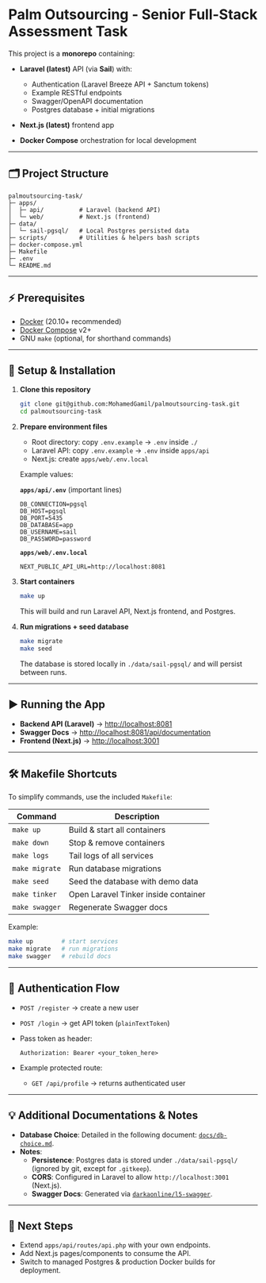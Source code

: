 # Palm Outsourcing - Senior Full-Stack Assessment Task

This project is a **monorepo** containing:

* **Laravel (latest)** API (via **Sail**) with:
  * Authentication (Laravel Breeze API + Sanctum tokens)
  * Example RESTful endpoints
  * Swagger/OpenAPI documentation
  * Postgres database + initial migrations

* **Next.js (latest)** frontend app
* **Docker Compose** orchestration for local development

---

## 🗂 Project Structure

```
palmoutsourcing-task/
├─ apps/
│  ├─ api/          # Laravel (backend API)
│  └─ web/          # Next.js (frontend)
├─ data/
│  └─ sail-pgsql/   # Local Postgres persisted data
├─ scripts/         # Utilities & helpers bash scripts
├─ docker-compose.yml
├─ Makefile
├─ .env
└─ README.md
```

---

## ⚡ Prerequisites

* [Docker](https://docs.docker.com/get-docker/) (20.10+ recommended)
* [Docker Compose](https://docs.docker.com/compose/) v2+
* GNU `make` (optional, for shorthand commands)

---

## 🔧 Setup & Installation

1. **Clone this repository**

   ```bash
   git clone git@github.com:MohamedGamil/palmoutsourcing-task.git
   cd palmoutsourcing-task
   ```

2. **Prepare environment files**

   * Root directory: copy `.env.example` → `.env` inside `./`
   * Laravel API: copy `.env.example` → `.env` inside `apps/api`
   * Next.js: create `apps/web/.env.local`

   Example values:

   **`apps/api/.env`** (important lines)

   ```dotenv
   DB_CONNECTION=pgsql
   DB_HOST=pgsql
   DB_PORT=5435
   DB_DATABASE=app
   DB_USERNAME=sail
   DB_PASSWORD=password
   ```

   **`apps/web/.env.local`**

   ```dotenv
   NEXT_PUBLIC_API_URL=http://localhost:8081
   ```

3. **Start containers**

   ```bash
   make up
   ```

   This will build and run Laravel API, Next.js frontend, and Postgres.

4. **Run migrations + seed database**

   ```bash
   make migrate
   make seed
   ```

   The database is stored locally in `./data/sail-pgsql/` and will persist between runs.

---

## ▶️ Running the App

* **Backend API (Laravel)** → [http://localhost:8081](http://localhost:8081)
* **Swagger Docs** → [http://localhost:8081/api/documentation](http://localhost:8081/api/documentation)
* **Frontend (Next.js)** → [http://localhost:3001](http://localhost:3001)

---

## 🛠 Makefile Shortcuts

To simplify commands, use the included `Makefile`:

| Command        | Description                          |
| -------------- | ------------------------------------ |
| `make up`      | Build & start all containers         |
| `make down`    | Stop & remove containers             |
| `make logs`    | Tail logs of all services            |
| `make migrate` | Run database migrations              |
| `make seed`    | Seed the database with demo data     |
| `make tinker`  | Open Laravel Tinker inside container |
| `make swagger` | Regenerate Swagger docs              |

Example:

```bash
make up        # start services
make migrate   # run migrations
make swagger   # rebuild docs
```

---

## 🔑 Authentication Flow

* `POST /register` → create a new user

* `POST /login` → get API token (`plainTextToken`)

* Pass token as header:

  ```
  Authorization: Bearer <your_token_here>
  ```

* Example protected route:

  * `GET /api/profile` → returns authenticated user

---

## 💡 Additional Documentations & Notes

* **Database Choice**: Detailed in the following document: [`docs/db-choice.md`](https://github.com/MohamedGamil/palmoutsourcing-task/blob/main/docs/db-choice.md).
* **Notes**:
    - **Persistence**: Postgres data is stored under `./data/sail-pgsql/` (ignored by git, except for `.gitkeep`).
    - **CORS**: Configured in Laravel to allow `http://localhost:3001` (Next.js).
    - **Swagger Docs**: Generated via [`darkaonline/l5-swagger`](https://github.com/DarkaOnLine/L5-Swagger).

---

## 🚀 Next Steps

* Extend `apps/api/routes/api.php` with your own endpoints.
* Add Next.js pages/components to consume the API.
* Switch to managed Postgres & production Docker builds for deployment.
